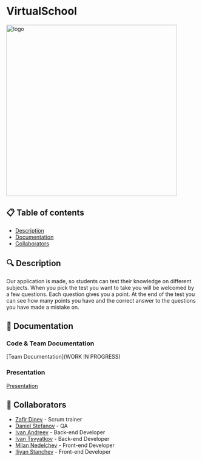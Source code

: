 # VirtualSchool

<img src="(https://cdn.discordapp.com/attachments/900731369422979083/1231558550632009889/EduSchoolLogo.png?ex=66376547&is=6624f047&hm=fa3aa0f7e2c80eeb002bc0f76eeef6184bf60724b49fbb035f004c3ec084426e&)" alt="logo" height="450" width="450">

## 📋 Table of contents
  - [Description](#description)
  - [Documentation](#docs)
  - [Collaborators](#collaborators)

## 🔍 Description <a name="description"></a>
<p> Our application is made, so students can test their knowledge on different subjects. When you pick the test you want to take you will be welcomed by a few questions. Each question gives you a point. At the end of the test you can see how many points you have and the correct answer to the questions you have made a mistake on. </p>

## 📃 Documentation <a name="docs"></a>
### Code & Team Documentation

[Team Documentation](WORK IN PROGRESS)

### Presentation
[Presentation](https://github.com/EduSchoolConnect/EduSchool/blob/main/EduSchoolConnect.pptx)

## 🧑 Collaborators <a name="collaborators"></a>
- [Zafir Dinev](https://github.com/ZBDinev21) - Scrum trainer
- [Daniel Stefanov](https://github.com/DanielStefanov) - QA
- [Ivan Andreev](https://github.com/IVAndreev21) - Back-end Developer
- [Ivan Tsvyatkov](https://github.com/INTsvyatkov211) - Back-end Developer
- [Milan Nedelchev](https://github.com/MPNedelchev22) - Front-end Developer
- [Iliyan Stanchev](https://github.com/isstanchev22) - Front-end Developer
